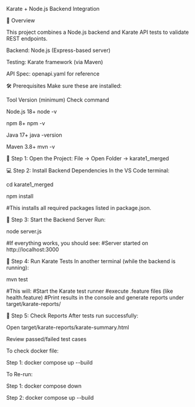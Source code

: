 Karate + Node.js Backend Integration

📖 Overview

This project combines a Node.js backend and Karate API tests to validate REST endpoints.

Backend: Node.js (Express-based server)

Testing: Karate framework (via Maven)

API Spec: openapi.yaml for reference

🛠️ Prerequisites
Make sure these are installed:

Tool	      Version (minimum)	    Check command

Node.js	       18+	                 node -v

npm	           8+	                   npm -v

Java           17+	               java -version

Maven	         3.8+	                 mvn -v

🚀 Step 1: Open the Project:
File → Open Folder → karate1_merged

💻 Step 2: Install Backend Dependencies
In the VS Code terminal:

cd karate1_merged

npm install

#This installs all required packages listed in package.json.

🧩 Step 3: Start the Backend Server
Run:

node server.js

#If everything works, you should see:
#Server started on http://localhost:3000

🧪 Step 4: Run Karate Tests
In another terminal (while the backend is running):

mvn test

#This will:
#Start the Karate test runner
#execute .feature files (like health.feature)
#Print results in the console and generate reports under target/karate-reports/

📁 Step 5: Check Reports
After tests run successfully:

Open target/karate-reports/karate-summary.html

Review passed/failed test cases

To check docker file:

Step 1: docker compose up --build

To Re-run:

Step 1: docker compose down

Step 2: docker compose up --build



